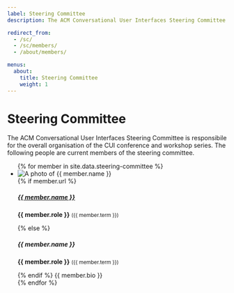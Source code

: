 ```yaml
---
label: Steering Committee
description: The ACM Conversational User Interfaces Steering Committee are responsibile for the overall organisation of the CUI conference and workshop series.

redirect_from:
  - /sc/
  - /sc/members/
  - /about/members/

menus:
  about:
    title: Steering Committee
    weight: 1
---
```


# Steering Committee

The ACM Conversational User Interfaces Steering Committee is responsibile for the overall organisation of the CUI conference and workshop series. The following people are current members of the steering committee.

<ul class="list-unstyled">
	{% for member in site.data.steering-committee %}
  <li class="d-flex my-5">
    <div class="flex-shrink-0">
      <img src="{{ member.photo | relative_url }}" class="profile-photo mr-3 rounded-circle shadow" alt="A photo of {{ member.name }}" title="{{ member.name }}">
    </div>
    <div class="flex-grow-1 ms-3">
			{% if member.url %}
			<h5 class="mt-0 mb-1"><a href="{{ member.url }}" title="Go to {{ member.name }}'s website" target="_blank">{{ member.name }}</a></h5>
			<p><strong>{{ member.role }}</strong> <small>({{ member.term }})</small></p>
			{% else %}
			<h5 class="mt-0 mb-1">{{ member.name }}</h5>
			<p><strong>{{ member.role }}</strong> <small>({{ member.term }})</small></p>
			{% endif %}
			{{ member.bio }}
    </div>
  </li>
	{% endfor %}
 </ul>
